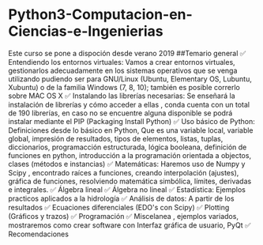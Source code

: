 # Python3-Computacion-en-Ciencias-e-Ingenierias
Este curso se pone a dispoción desde verano 2019
##Temario general
✅ Entendiendo los entornos virtuales: Vamos a crear entornos virtuales, gestionarlos adecuadamente en los sistemas operativos que se venga utilizando pudiendo ser para GNU/Linux (Ubuntu, Elementary OS, Lubuntu, Xubuntu) o de la familia Windows (7, 8, 10); también es posible correrlo sobre MAC OS X
✅ Instalando las librerías necesarias: Se enseñará la instalación de librerías y cómo acceder a ellas , conda cuenta con un total de 190 librerías, en caso no se encuentre alguna disponible se podrá instalar mediante el PIP (Packaging Install Python)
✅ Uso básico de Python: Definiciones desde lo básico en Python, Que es una variable local, variable global, impresión de resultados, tipos de elementos, listas, tuplas, diccionarios, programacción estructurada, lógica booleana, definición de funciones en python, introducción a la programación orientada a objectos, clases (métodos e instancias)
✅ Matemáticas: Haremos uso de Numpy y Scipy , encontrado raíces a funciones, creando interpolación (ajustes), gráfica de funciones, resolviendo matemática simbólica, límites, derivadas e integrales.
✅ Álgebra lineal
✅ Álgebra no lineal
✅ Estadística: Ejemplos practicos aplicados a la hidrología
✅ Análisis de datos: A partir de los resultados
✅ Ecuaciones diferenciales (EDO's con Scipy)
✅ Plotting (Gráficos y trazos)
✅ Programación
✅ Miscelanea , ejemplos variados, mostraremos como crear software con Interfaz gráfica de usuario, PyQt
✅ Recomendaciones
